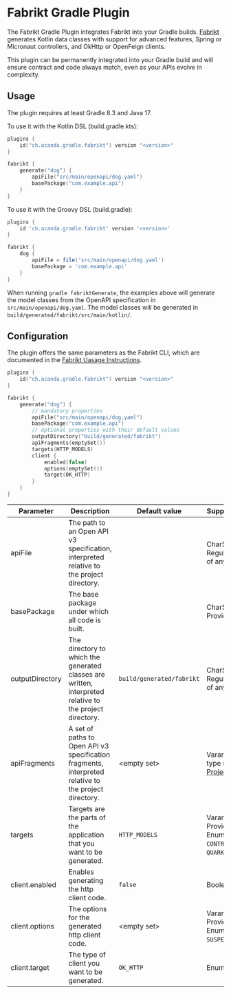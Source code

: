 # Fabrikt Gradle Plugin

The Fabrikt Gradle Plugin integrates Fabrikt into your Gradle builds.
[Fabrikt](https://github.com/cjbooms/fabrikt) generates Kotlin data classes with
support for advanced features, Spring or Micronaut controllers, and OkHttp or
OpenFeign clients.

This plugin can be permanently integrated into your Gradle build and will ensure
contract and code always match, even as your APIs evolve in complexity.

## Usage

The plugin requires at least Gradle 8.3 and Java 17.

To use it with the Kotlin DSL (build.gradle.kts):

```kotlin
plugins {
    id("ch.acanda.gradle.fabrikt") version "<version>"
}

fabrikt {
    generate("dog") {
        apiFile("src/main/openapi/dog.yaml")
        basePackage("com.example.api")
    }
}
```

To use it with the Groovy DSL (build.gradle):

```groovy
plugins {
    id 'ch.acanda.gradle.fabrikt' version '<version>'
}

fabrikt {
    dog {
        apiFile = file('src/main/openapi/dog.yaml')
        basePackage = 'com.example.api'
    }
}
```

When running `gradle fabriktGenerate`, the examples above will generate the
model classes from the OpenAPI specification in `src/main/openapi/dog.yaml`. The
model classes will be generated in `build/generated/fabrikt/src/main/kotlin/`.

## Configuration

The plugin offers the same parameters as the Fabrikt CLI, which are documented
in the [Fabrikt Uasage Instructions](https://github.com/cjbooms/fabrikt#usage-instructions).

```kotlin
plugins {
    id("ch.acanda.gradle.fabrikt") version "<version>"
}

fabrikt {
    generate("dog") {
        // mandatory properties
        apiFile("src/main/openapi/dog.yaml")
        basePackage("com.example.api")
        // optional properties with their default values
        outputDirectory("build/generated/fabrikt")
        apiFragments(emptySet())
        targets(HTTP_MODELS)
        client {
            enabled(false)
            options(emptySet())
            target(OK_HTTP)
        }
    }
}
```

| Parameter       | Description                                                                                              | Default value             | Supported types or values                                                                                                                                |
|-----------------|----------------------------------------------------------------------------------------------------------|---------------------------|----------------------------------------------------------------------------------------------------------------------------------------------------------|
| apiFile         | The path to an Open API v3 specification, interpreted relative to the project directory.                 |                           | CharSequence, File, Path, RegularFile, or a Provider of any of those types.                                                                              |
| basePackage     | The base package under which all code is built.                                                          |                           | CharSequence, Provider\<CharSequence>.                                                                                                                   |
| outputDirectory | The directory to which the generated classes are written, interpreted relative to the project directory. | `build/generated/fabrikt` | CharSequence, File, Path, RegularFile, or a Provider of any of those types.                                                                              |
| apiFragments    | A set of paths to Open API v3 specification fragments, interpreted relative to the project directory.    | \<empty set>              | Varargs or Iterable of any type supported by [Project.files(...)](https://docs.gradle.org/current/kotlin-dsl/gradle/org.gradle.api/-project/files.html). |
| targets         | Targets are the parts of the application that you want to be generated.                                  | `HTTP_MODELS`             | Varargs, Iterable, or Provider\<Iterable> of Enum: `HTTP_MODELS`, `CONTROLLERS`, `CLIENT`, `QUARKUS_REFLECTION_CONFIG`.                                  |
| client.enabled  | Enables generating the http client code.                                                                 | `false`                   | Boolean: `true`, `false`.                                                                                                                                |
| client.options  | The options for the generated http client code.                                                          | \<empty set>              | Varargs, Iterable, or Provider\<Iterable> of Enum: `RESILIENCE4J`, `SUSPEND_MODIFIER`.                                                                   |
| client.target   | The type of client you want to be generated.                                                             | `OK_HTTP`                 | Enum: `OK_HTTP`, `OPEN_FEIGN`.                                                                                                                           |
